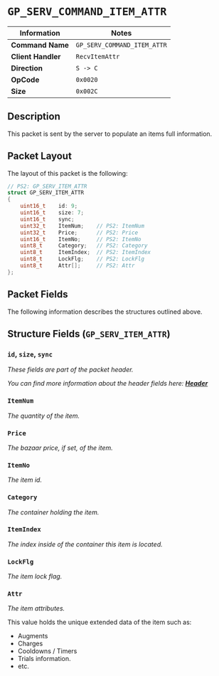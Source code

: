 # `GP_SERV_COMMAND_ITEM_ATTR`

| Information               | Notes |
|---                        |---    |
| **Command Name**          | `GP_SERV_COMMAND_ITEM_ATTR` |
| **Client Handler**        | `RecvItemAttr` |
| **Direction**             | `S -> C` |
| **OpCode**                | `0x0020` |
| **Size**                  | `0x002C` |

## Description

This packet is sent by the server to populate an items full information.

## Packet Layout

The layout of this packet is the following:

```cpp
// PS2: GP_SERV_ITEM_ATTR
struct GP_SERV_ITEM_ATTR
{
    uint16_t    id: 9;
    uint16_t    size: 7;
    uint16_t    sync;
    uint32_t    ItemNum;    // PS2: ItemNum
    uint32_t    Price;      // PS2: Price
    uint16_t    ItemNo;     // PS2: ItemNo
    uint8_t     Category;   // PS2: Category
    uint8_t     ItemIndex;  // PS2: ItemIndex
    uint8_t     LockFlg;    // PS2: LockFlg
    uint8_t     Attr[];     // PS2: Attr
};
```

## Packet Fields

The following information describes the structures outlined above.

## Structure Fields (`GP_SERV_ITEM_ATTR`)

### `id`, `size`, `sync`

_These fields are part of the packet header._

_You can find more information about the header fields here: [**Header**](/world/server/Header.md)_

### `ItemNum`

_The quantity of the item._

### `Price`

_The bazaar price, if set, of the item._

### `ItemNo`

_The item id._

### `Category`

_The container holding the item._

### `ItemIndex`

_The index inside of the container this item is located._

### `LockFlg`

_The item lock flag._

### `Attr`

_The item attributes._

This value holds the unique extended data of the item such as:

  - Augments
  - Charges
  - Cooldowns / Timers
  - Trials information.
  - etc.
